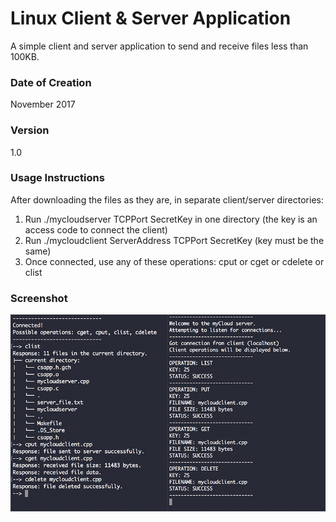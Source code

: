 # Linux Client & Server Application
A simple client and server application to send and receive files less than 100KB.

### Date of Creation
November 2017

### Version
1.0

### Usage Instructions
After downloading the files as they are, in separate client/server directories:
1. Run ./mycloudserver TCPPort SecretKey in one directory (the key is an access code to connect the client)
2. Run ./mycloudclient ServerAddress TCPPort SecretKey (key must be the same)
3. Once connected, use any of these operations: cput <file> or cget <file> or cdelete <file> or clist

### Screenshot

![Alt text](screen.png?raw=true "Optional Title")
